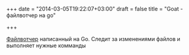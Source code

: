 +++
date = "2014-03-05T19:22:07+03:00"
draft = false
title = "Goat - файлвотчер на go"

+++

<p><a href="https://github.com/yosssi/goat">Файлвотчер</a> написанный&nbsp;на Go. Следит за изменениями файлов и выполняет нужные комманды</p>

